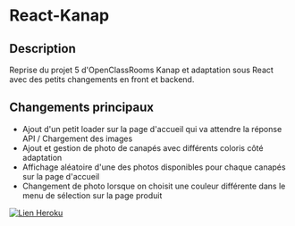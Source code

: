 # React-Kanap

## Description

Reprise du projet 5 d'OpenClassRooms Kanap et adaptation sous React avec des petits changements en front et backend.

## Changements principaux

- Ajout d'un petit loader sur la page d'accueil qui va attendre la réponse API / Chargement des images
- Ajout et gestion de photo de canapés avec différents coloris côté adaptation
- Affichage aléatoire d'une des photos disponibles pour chaque canapés sur la page d'accueil
- Changement de photo lorsque on choisit une couleur différente dans le menu de sélection sur la page produit

[![Lien Heroku](https://img.shields.io/badge/Heroku-Try%20Online-red?style=for-the-badge&logo=appveyor)](https://kanap-frontend.herokuapp.com/)


